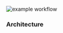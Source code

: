 ![example workflow](https://github.com/zablon-oigo/s3-api-gateway/actions/workflows/deploy.yml/badge.svg)
### Architecture

